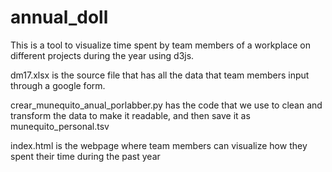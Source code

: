 # annual_doll
This is a tool to visualize time spent by team members of a workplace on different projects during the year using d3js.

dm17.xlsx is the source file that has all the data that team members input through a google form.

crear_munequito_anual_porlabber.py has the code that we use to clean and transform the data to make it readable, and then save it as munequito_personal.tsv

index.html is the webpage where team members can visualize how they spent their time during the past year
